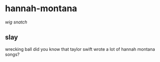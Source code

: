 # hannah-montana
*wig snatch*
## slay
wrecking ball
did you know that taylor swift wrote a lot of hannah montana songs?